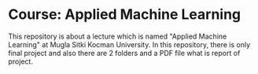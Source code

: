 # **Course:** Applied Machine Learning
This repository is about a lecture which is named "Applied Machine Learning" at Mugla Sitki Kocman University. In this repository, there is only final project and also there are 2 folders and a PDF file what is report of project.
